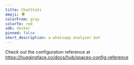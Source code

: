 ```yaml
---
title: ChatStats
emoji: 🌍
colorFrom: gray
colorTo: red
sdk: docker
pinned: false
short_description: a whatsapp analyser bot
---
```


Check out the configuration reference at https://huggingface.co/docs/hub/spaces-config-reference
